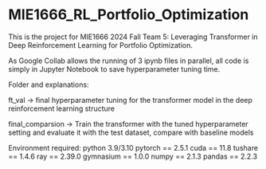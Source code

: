 # MIE1666_RL_Portfolio_Optimization
This is the project for MIE1666 2024 Fall Team 5: Leveraging Transformer in Deep Reinforcement Learning for Portfolio Optimization.

As Google Collab allows the running of 3 ipynb files in parallel, all code is simply in Jupyter Notebook to save hyperparameter tuning time. 


Folder and explanations:

ft_val -> final hyperparameter tuning for the transformer model in the deep reinforcement learning structure 

final_comparsion -> Train the transformer with the tuned hyperparameter setting and evaluate it with the test dataset, compare with baseline models 

Environment required:
python 3.9/3.10
pytorch == 2.5.1
cuda == 11.8
tushare == 1.4.6
ray == 2.39.0
gymnasium == 1.0.0
numpy == 2.1.3
pandas == 2.2.3


